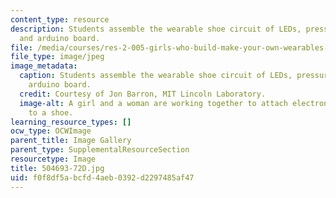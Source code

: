```yaml
---
content_type: resource
description: Students assemble the wearable shoe circuit of LEDs, pressure sensor,
  and arduino board.
file: /media/courses/res-2-005-girls-who-build-make-your-own-wearables-workshop-spring-2015/f0f8df5abcfd4aeb0392d2297485af47_504693-72D.jpg
file_type: image/jpeg
image_metadata:
  caption: Students assemble the wearable shoe circuit of LEDs, pressure sensor, and
    arduino board.
  credit: Courtesy of Jon Barron, MIT Lincoln Laboratory.
  image-alt: A girl and a woman are working together to attach electronic components
    to a shoe.
learning_resource_types: []
ocw_type: OCWImage
parent_title: Image Gallery
parent_type: SupplementalResourceSection
resourcetype: Image
title: 504693-72D.jpg
uid: f0f8df5a-bcfd-4aeb-0392-d2297485af47
---
```

